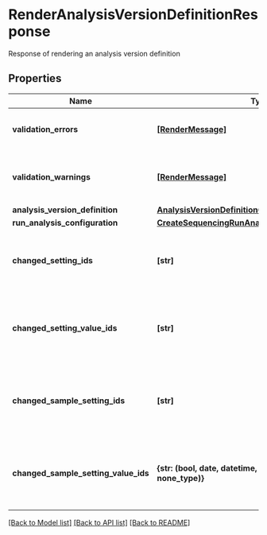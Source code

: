 # RenderAnalysisVersionDefinitionResponse

Response of rendering an analysis version definition

## Properties
Name | Type | Description | Notes
------------ | ------------- | ------------- | -------------
**validation_errors** | [**[RenderMessage]**](RenderMessage.md) | List of rendered message with errors | [optional] 
**validation_warnings** | [**[RenderMessage]**](RenderMessage.md) | List of rendered message with warnings | [optional] 
**analysis_version_definition** | [**AnalysisVersionDefinitionCompact**](AnalysisVersionDefinitionCompact.md) |  | [optional] 
**run_analysis_configuration** | [**CreateSequencingRunAnalysisConfigurationRequest**](CreateSequencingRunAnalysisConfigurationRequest.md) |  | [optional] 
**changed_setting_ids** | **[str]** | List of changed ids of analysis version definition settings | [optional] 
**changed_setting_value_ids** | **[str]** | List of changed ids of run analysis configuration setting values | [optional] 
**changed_sample_setting_ids** | **[str]** | List of changed ids of analysis version definition sample settings | [optional] 
**changed_sample_setting_value_ids** | **{str: (bool, date, datetime, dict, float, int, list, str, none_type)}** | Array of samples with list of changed sample setting value ids | [optional] 

[[Back to Model list]](../README.md#documentation-for-models) [[Back to API list]](../README.md#documentation-for-api-endpoints) [[Back to README]](../README.md)


